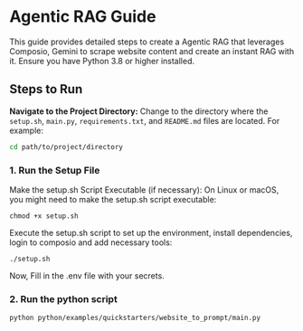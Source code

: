 # Agentic RAG Guide

This guide provides detailed steps to create a Agentic RAG that leverages Composio, Gemini to scrape website content and create an instant RAG with it. Ensure you have Python 3.8 or higher installed.

## Steps to Run
**Navigate to the Project Directory:**
Change to the directory where the `setup.sh`, `main.py`, `requirements.txt`, and `README.md` files are located. For example:
```sh
cd path/to/project/directory
```

### 1. Run the Setup File
Make the setup.sh Script Executable (if necessary):
On Linux or macOS, you might need to make the setup.sh script executable:
```shell
chmod +x setup.sh
```
Execute the setup.sh script to set up the environment, install dependencies, login to composio and 
add necessary tools:
```shell
./setup.sh
```
Now, Fill in the .env file with your secrets.
### 2. Run the python script
```shell
python python/examples/quickstarters/website_to_prompt/main.py
```



